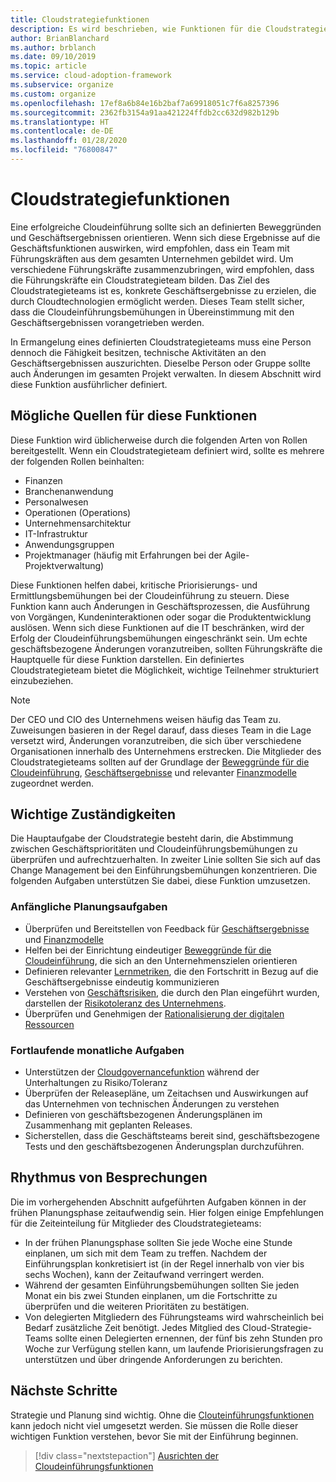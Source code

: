 ```yaml
---
title: Cloudstrategiefunktionen
description: Es wird beschrieben, wie Funktionen für die Cloudstrategie geschaffen werden können.
author: BrianBlanchard
ms.author: brblanch
ms.date: 09/10/2019
ms.topic: article
ms.service: cloud-adoption-framework
ms.subservice: organize
ms.custom: organize
ms.openlocfilehash: 17ef8a6b84e16b2baf7a69918051c7f6a8257396
ms.sourcegitcommit: 2362fb3154a91aa421224ffdb2cc632d982b129b
ms.translationtype: HT
ms.contentlocale: de-DE
ms.lasthandoff: 01/28/2020
ms.locfileid: "76800847"
---
```

# <a name="cloud-strategy-capabilities"></a>Cloudstrategiefunktionen

Eine erfolgreiche Cloudeinführung sollte sich an definierten Beweggründen und Geschäftsergebnissen orientieren. Wenn sich diese Ergebnisse auf die Geschäftsfunktionen auswirken, wird empfohlen, dass ein Team mit Führungskräften aus dem gesamten Unternehmen gebildet wird. Um verschiedene Führungskräfte zusammenzubringen, wird empfohlen, dass die Führungskräfte ein Cloudstrategieteam bilden. Das Ziel des Cloudstrategieteams ist es, konkrete Geschäftsergebnisse zu erzielen, die durch Cloudtechnologien ermöglicht werden. Dieses Team stellt sicher, dass die Cloudeinführungsbemühungen in Übereinstimmung mit den Geschäftsergebnissen vorangetrieben werden.

In Ermangelung eines definierten Cloudstrategieteams muss eine Person dennoch die Fähigkeit besitzen, technische Aktivitäten an den Geschäftsergebnissen auszurichten. Dieselbe Person oder Gruppe sollte auch Änderungen im gesamten Projekt verwalten. In diesem Abschnitt wird diese Funktion ausführlicher definiert.

## <a name="possible-sources-for-this-capability"></a>Mögliche Quellen für diese Funktionen

Diese Funktion wird üblicherweise durch die folgenden Arten von Rollen bereitgestellt. Wenn ein Cloudstrategieteam definiert wird, sollte es mehrere der folgenden Rollen beinhalten:

- Finanzen
- Branchenanwendung
- Personalwesen
- Operationen (Operations)
- Unternehmensarchitektur
- IT-Infrastruktur
- Anwendungsgruppen
- Projektmanager (häufig mit Erfahrungen bei der Agile-Projektverwaltung)

Diese Funktionen helfen dabei, kritische Priorisierungs- und Ermittlungsbemühungen bei der Cloudeinführung zu steuern. Diese Funktion kann auch Änderungen in Geschäftsprozessen, die Ausführung von Vorgängen, Kundeninteraktionen oder sogar die Produktentwicklung auslösen. Wenn sich diese Funktionen auf die IT beschränken, wird der Erfolg der Cloudeinführungsbemühungen eingeschränkt sein. Um echte geschäftsbezogene Änderungen voranzutreiben, sollten Führungskräfte die Hauptquelle für diese Funktion darstellen. Ein definiertes Cloudstrategieteam bietet die Möglichkeit, wichtige Teilnehmer strukturiert einzubeziehen.

> [!NOTE]
> Der CEO und CIO des Unternehmens weisen häufig das Team zu. Zuweisungen basieren in der Regel darauf, dass dieses Team in die Lage versetzt wird, Änderungen voranzutreiben, die sich über verschiedene Organisationen innerhalb des Unternehmens erstrecken. Die Mitglieder des Cloudstrategieteams sollten auf der Grundlage der [Beweggründe für die Cloudeinführung](../strategy/motivations.md), [Geschäftsergebnisse](../strategy/business-outcomes/index.md) und relevanter [Finanzmodelle](../strategy/financial-models.md) zugeordnet werden.

## <a name="key-responsibilities"></a>Wichtige Zuständigkeiten

Die Hauptaufgabe der Cloudstrategie besteht darin, die Abstimmung zwischen Geschäftsprioritäten und Cloudeinführungsbemühungen zu überprüfen und aufrechtzuerhalten. In zweiter Linie sollten Sie sich auf das Change Management bei den Einführungsbemühungen konzentrieren. Die folgenden Aufgaben unterstützen Sie dabei, diese Funktion umzusetzen.

### <a name="early-planning-tasks"></a>Anfängliche Planungsaufgaben

- Überprüfen und Bereitstellen von Feedback für [Geschäftsergebnisse](../strategy/business-outcomes/index.md) und [Finanzmodelle](../strategy/financial-models.md)
- Helfen bei der Einrichtung eindeutiger [Beweggründe für die Cloudeinführung](../strategy/motivations.md), die sich an den Unternehmenszielen orientieren
- Definieren relevanter [Lernmetriken](../strategy/learning-metrics.md), die den Fortschritt in Bezug auf die Geschäftsergebnisse eindeutig kommunizieren
- Verstehen von [Geschäftsrisiken](../govern/policy-compliance/risk-tolerance.md), die durch den Plan eingeführt wurden, darstellen der [Risikotoleranz des Unternehmens](../govern/policy-compliance/risk-tolerance.md).
- Überprüfen und Genehmigen der [Rationalisierung der digitalen Ressourcen](../digital-estate/rationalize.md)

### <a name="ongoing-monthly-tasks"></a>Fortlaufende monatliche Aufgaben

- Unterstützen der [Cloudgovernancefunktion](./cloud-governance.md) während der Unterhaltungen zu Risiko/Toleranz
- Überprüfen der Releasepläne, um Zeitachsen und Auswirkungen auf das Unternehmen von technischen Änderungen zu verstehen
- Definieren von geschäftsbezogenen Änderungsplänen im Zusammenhang mit geplanten Releases.
- Sicherstellen, dass die Geschäftsteams bereit sind, geschäftsbezogene Tests und den geschäftsbezogenen Änderungsplan durchzuführen.

## <a name="meeting-cadence"></a>Rhythmus von Besprechungen

Die im vorhergehenden Abschnitt aufgeführten Aufgaben können in der frühen Planungsphase zeitaufwendig sein. Hier folgen einige Empfehlungen für die Zeiteinteilung für Mitglieder des Cloudstrategieteams:

- In der frühen Planungsphase sollten Sie jede Woche eine Stunde einplanen, um sich mit dem Team zu treffen. Nachdem der Einführungsplan konkretisiert ist (in der Regel innerhalb von vier bis sechs Wochen), kann der Zeitaufwand verringert werden.
- Während der gesamten Einführungsbemühungen sollten Sie jeden Monat ein bis zwei Stunden einplanen, um die Fortschritte zu überprüfen und die weiteren Prioritäten zu bestätigen.
- Von delegierten Mitgliedern des Führungsteams wird wahrscheinlich bei Bedarf zusätzliche Zeit benötigt. Jedes Mitglied des Cloud-Strategie-Teams sollte einen Delegierten ernennen, der fünf bis zehn Stunden pro Woche zur Verfügung stellen kann, um laufende Priorisierungsfragen zu unterstützen und über dringende Anforderungen zu berichten.

## <a name="next-steps"></a>Nächste Schritte

Strategie und Planung sind wichtig. Ohne die [Clouteinführungsfunktionen](./cloud-adoption.md) kann jedoch nicht viel umgesetzt werden. Sie müssen die Rolle dieser wichtigen Funktion verstehen, bevor Sie mit der Einführung beginnen.

> [!div class="nextstepaction"]
> [Ausrichten der Cloudeinführungsfunktionen](./cloud-adoption.md)

